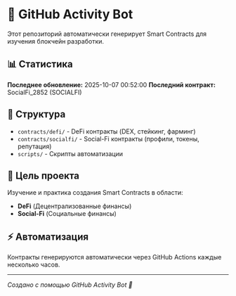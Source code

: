# 🤖 GitHub Activity Bot

Этот репозиторий автоматически генерирует Smart Contracts для изучения блокчейн разработки.

## 📊 Статистика

**Последнее обновление:** 2025-10-07 00:52:00
**Последний контракт:** SocialFi_2852 (SOCIALFI)

## 📁 Структура

- `contracts/defi/` - DeFi контракты (DEX, стейкинг, фарминг)
- `contracts/socialfi/` - Social-Fi контракты (профили, токены, репутация)
- `scripts/` - Скрипты автоматизации

## 🎯 Цель проекта

Изучение и практика создания Smart Contracts в области:
- **DeFi** (Децентрализованные финансы)
- **Social-Fi** (Социальные финансы)

## ⚡ Автоматизация

Контракты генерируются автоматически через GitHub Actions каждые несколько часов.

---
*Создано с помощью GitHub Activity Bot 🚀*
